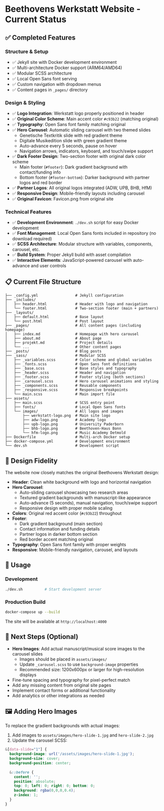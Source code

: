 # Beethovens Werkstatt Website - Current Status

## ✅ Completed Features

### Structure & Setup
- ✅ Jekyll site with Docker development environment
- ✅ Multi-architecture Docker support (ARM64/AMD64)
- ✅ Modular SCSS architecture
- ✅ Local Open Sans font serving
- ✅ Custom navigation with dropdown menus
- ✅ Content pages in `_pages/` directory

### Design & Styling
- ✅ **Logo Integration**: Werkstatt logo properly positioned in header
- ✅ **Original Color Scheme**: Main accent color `#c93b22` (matching original)
- ✅ **Typography**: Open Sans font family matching original
- ✅ **Hero Carousel**: Automatic sliding carousel with two themed slides
  - Genetische Textkritik slide with red gradient theme
  - Digitale Musikedition slide with green gradient theme
  - Auto-advance every 5 seconds, pause on hover
  - Navigation arrows, indicators, keyboard, and touch/swipe support
- ✅ **Dark Footer Design**: Two-section footer with original dark color scheme
  - Main footer (`#footer`): Dark gradient background with contact/funding info
  - Bottom footer (`#footer-bottom`): Darker background with partner logos and red border
- ✅ **Partner Logos**: All original logos integrated (ADW, UPB, BHB, HfM)
- ✅ **Responsive Design**: Mobile-friendly layouts including carousel
- ✅ **Original Favicon**: Favicon.png from original site

### Technical Features
- ✅ **Development Environment**: `./dev.sh` script for easy Docker development
- ✅ **Font Management**: Local Open Sans fonts included in repository (no download required)
- ✅ **SCSS Architecture**: Modular structure with variables, components, carousel, etc.
- ✅ **Build System**: Proper Jekyll build with asset compilation
- ✅ **Interactive Elements**: JavaScript-powered carousel with auto-advance and user controls

## 📋 Current File Structure

```
├── _config.yml                 # Jekyll configuration
├── _includes/
│   ├── header.html             # Header with logo and navigation
│   └── footer.html             # Two-section footer (main + partners)
├── _layouts/
│   ├── default.html            # Base layout
│   └── post.html               # Post layout
├── _pages/                     # All content pages (including homepage)
│   ├── index.md                # Homepage with hero carousel
│   ├── about.md                # About page
│   ├── projekt.md              # Project details
│   └── ...                     # Other content pages
├── _posts/                     # Blog posts
├── _sass/                      # Modular SCSS
│   ├── _variables.scss         # Color scheme and global variables
│   ├── _fonts.scss             # Open Sans font definitions
│   ├── _base.scss              # Base styles and typography
│   ├── _header.scss            # Header and navigation
│   ├── _footer.scss            # Footer styling (both sections)
│   ├── _carousel.scss          # Hero carousel animations and styling
│   ├── _components.scss        # Reusable components
│   ├── _responsive.scss        # Responsive breakpoints
│   └── main.scss               # Main import file
├── assets/
│   ├── main.scss               # SCSS entry point
│   ├── fonts/                  # Local Open Sans fonts
│   └── images/                 # All logos and images
│       ├── werkstatt-logo.png  # Main site logo
│       ├── adw-logo.png        # Academy logo
│       ├── upb-logo.png        # University Paderborn
│       ├── bhb-logo.png        # Beethoven-Haus Bonn
│       └── hfm-logo.png        # Music Academy Detmold
├── Dockerfile                  # Multi-arch Docker setup
├── docker-compose.yml          # Development environment
└── dev.sh                      # Development script
```

## 🎨 Design Fidelity

The website now closely matches the original Beethovens Werkstatt design:

- **Header**: Clean white background with logo and horizontal navigation
- **Hero Carousel**: 
  - Auto-sliding carousel showcasing two research areas
  - Textured gradient backgrounds with manuscript-like appearance
  - Auto-advance (5 seconds), manual navigation, touch/swipe support
  - Responsive design with proper mobile scaling
- **Colors**: Original red accent color (`#c93b22`) throughout
- **Footer**: 
  - Dark gradient background (main section)
  - Contact information and funding details
  - Partner logos in darker bottom section
  - Red border accent matching original
- **Typography**: Open Sans font family with proper weights
- **Responsive**: Mobile-friendly navigation, carousel, and layouts

## 🚀 Usage

### Development
```bash
./dev.sh          # Start development server
```

### Production Build
```bash
docker-compose up --build
```

The site will be available at `http://localhost:4000`

## 📝 Next Steps (Optional)

- **Hero Images**: Add actual manuscript/musical score images to the carousel slides
  - Images should be placed in `assets/images/` 
  - Update `_carousel.scss` to use `background-image` properties
  - Recommended size: 1200x600px or larger for high-resolution displays
- Fine-tune spacing and typography for pixel-perfect match
- Add any missing content from original site pages
- Implement contact forms or additional functionality
- Add analytics or other integrations as needed

## 🖼️ Adding Hero Images

To replace the gradient backgrounds with actual images:

1. Add images to `assets/images/hero-slide-1.jpg` and `hero-slide-2.jpg`
2. Update the carousel SCSS:
```scss
&[data-slide="1"] {
  background-image: url('/assets/images/hero-slide-1.jpg');
  background-size: cover;
  background-position: center;
  
  &::before {
    content: '';
    position: absolute;
    top: 0; left: 0; right: 0; bottom: 0;
    background: rgba(0,0,0,0.4);
    z-index: 1;
  }
}
```

